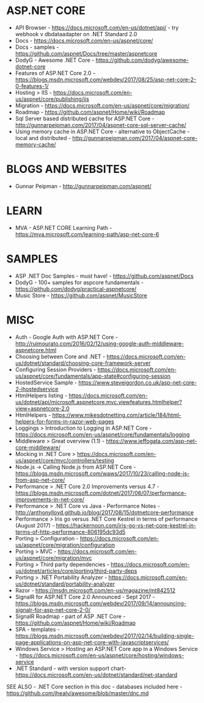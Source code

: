 # ASP.NET CORE
* API Browser - https://docs.microsoft.com/en-us/dotnet/api/ - try webhook v dbdataadapter on .NET Standard 2.0
* Docs - https://docs.microsoft.com/en-us/aspnet/core/
* Docs - samples - https://github.com/aspnet/Docs/tree/master/aspnetcore 
* DodyG - Awesome .NET Core - https://github.com/dodyg/awesome-dotnet-core
* Features of ASP.NET Core 2.0 - https://blogs.msdn.microsoft.com/webdev/2017/08/25/asp-net-core-2-0-features-1/
* Hosting > IIS - https://docs.microsoft.com/en-us/aspnet/core/publishing/iis
* Migration - https://docs.microsoft.com/en-us/aspnet/core/migration/
* Roadmap - https://github.com/aspnet/Home/wiki/Roadmap
* Sql Server based distributed cache for ASP.NET Core - http://gunnarpeipman.com/2017/04/aspnet-core-sql-server-cache/
* Using memory cache in ASP.NET Core - alternative to ObjectCache - local and distributed - http://gunnarpeipman.com/2017/04/aspnet-core-memory-cache/

# BLOGS AND WEBSITES
* Gunnar Peipman - http://gunnarpeipman.com/aspnet/

# LEARN
* MVA - ASP.NET CORE Learning Path - https://mva.microsoft.com/learning-path/asp-net-core-6

# SAMPLES
* ASP .NET Doc Samples - must have! - https://github.com/aspnet/Docs
* DodyG - 100+ samples for aspcore fundamentals - https://github.com/dodyg/practical-aspnetcore/
* Music Store - https://github.com/aspnet/MusicStore

# MISC
* Auth - Google Auth with ASP.NET Core - http://ruimourato.com/2016/02/12/using-google-auth-middleware-aspnetcore.html
* Choosing between Core and .NET - https://docs.microsoft.com/en-us/dotnet/standard/choosing-core-framework-server
* Configuring Session Providers - https://docs.microsoft.com/en-us/aspnet/core/fundamentals/app-state#configuring-session
* HostedService Sample - https://www.stevejgordon.co.uk/asp-net-core-2-ihostedservice
* HtmlHelpers listing - https://docs.microsoft.com/en-us/dotnet/api/microsoft.aspnetcore.mvc.viewfeatures.htmlhelper?view=aspnetcore-2.0
* HtmlHelpers - https://www.mikesdotnetting.com/article/184/html-helpers-for-forms-in-razor-web-pages
* Loggings > Introduction to Logging in ASP.NET Core - https://docs.microsoft.com/en-us/aspnet/core/fundamentals/logging
* Middleware > Great overview (1.1) - https://www.jeffogata.com/asp-net-core-middleware/
* Mocking in .NET Core > https://docs.microsoft.com/en-us/aspnet/core/mvc/controllers/testing
* Node.js -> Calling Node.js from ASP.NET Core - https://blogs.msdn.microsoft.com/waws/2017/10/23/calling-node-js-from-asp-net-core/
* Performance > .NET Core 2.0 Improvements versus 4.7 - https://blogs.msdn.microsoft.com/dotnet/2017/06/07/performance-improvements-in-net-core/
* Performance > .NET Core vs Java - Performance Notes - http://anthonylloyd.github.io/blog/2017/08/15/dotnetcore-performance
* Performance > Iris go versus .NET Core Kestrel in terms of performance (August 2017) - https://hackernoon.com/iris-go-vs-net-core-kestrel-in-terms-of-http-performance-806195dc93d5
* Porting > Configuration - https://docs.microsoft.com/en-us/aspnet/core/migration/configuration
* Porting > MVC - https://docs.microsoft.com/en-us/aspnet/core/migration/mvc
* Porting > Third party dependencies - https://docs.microsoft.com/en-us/dotnet/articles/core/porting/third-party-deps
* Porting > .NET Portability Analyzer - https://docs.microsoft.com/en-us/dotnet/standard/portability-analyzer
* Razor - https://msdn.microsoft.com/en-us/magazine/mt842512
* SignalR for ASP.NET Core 2.0 Announced - Sept 2017 - https://blogs.msdn.microsoft.com/webdev/2017/09/14/announcing-signalr-for-asp-net-core-2-0/
* SignalR Roadmap - part of ASP .NET Core - https://github.com/aspnet/Home/wiki/Roadmap
* SPA - templates - https://blogs.msdn.microsoft.com/webdev/2017/02/14/building-single-page-applications-on-asp-net-core-with-javascriptservices/
* Windows Service > Hosting an ASP.NET Core app in a Windows Service - https://docs.microsoft.com/en-us/aspnet/core/hosting/windows-service
* .NET Standard - with version support chart- https://docs.microsoft.com/en-us/dotnet/standard/net-standard 

SEE ALSO - .NET Core section in this doc - databases included here - https://github.com/jhealy/awesome/blob/master/dnc.md


